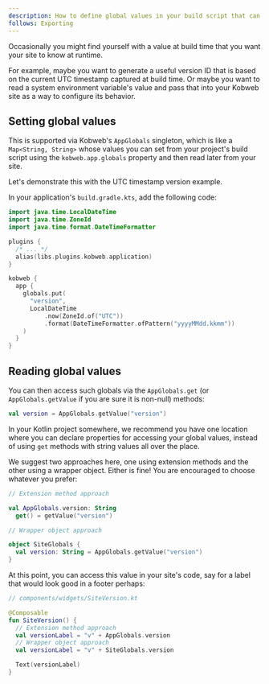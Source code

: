 ```yaml
---
description: How to define global values in your build script that can be accessed by your site at runtime.
follows: Exporting
---
```


Occasionally you might find yourself with a value at build time that you want your site to know at runtime.

For example, maybe you want to generate a useful version ID that is based on the current UTC timestamp captured at
build time. Or maybe you want to read a system environment variable's value and pass that into your Kobweb site as a way
to configure its behavior.

## Setting global values

This is supported via Kobweb's `AppGlobals` singleton, which is like a `Map<String, String>` whose values you can set
from your project's build script using the `kobweb.app.globals` property and then read later from your site.

Let's demonstrate this with the UTC timestamp version example.

In your application's `build.gradle.kts`, add the following code:

```kotlin 1-3,12-17
import java.time.LocalDateTime
import java.time.ZoneId
import java.time.format.DateTimeFormatter

plugins {
  /* ... */
  alias(libs.plugins.kobweb.application)
}

kobweb {
  app {
    globals.put(
      "version",
      LocalDateTime
          .now(ZoneId.of("UTC"))
          .format(DateTimeFormatter.ofPattern("yyyyMMdd.kkmm"))
    )
  }
}
```

## Reading global values

You can then access such globals via the `AppGlobals.get` (or `AppGlobals.getValue` if you are sure it is non-null)
methods:

```kotlin
val version = AppGlobals.getValue("version")
```

In your Kotlin project somewhere, we recommend you have one location where you can declare properties for accessing your
global values, instead of using `get` methods with string values all over the place.

We suggest two approaches here, one using extension methods and the other using a wrapper object. Either is fine! You
are encouraged to choose whatever you prefer:

```kotlin
// Extension method approach

val AppGlobals.version: String
  get() = getValue("version")
```
```kotlin
// Wrapper object approach

object SiteGlobals {
  val version: String = AppGlobals.getValue("version")
}
```

At this point, you can access this value in your site's code, say for a label that would look good in a footer perhaps:

```kotlin
// components/widgets/SiteVersion.kt

@Composable
fun SiteVersion() {
  // Extension method approach
  val versionLabel = "v" + AppGlobals.version
  // Wrapper object approach
  val versionLabel = "v" + SiteGlobals.version

  Text(versionLabel)
}
```
